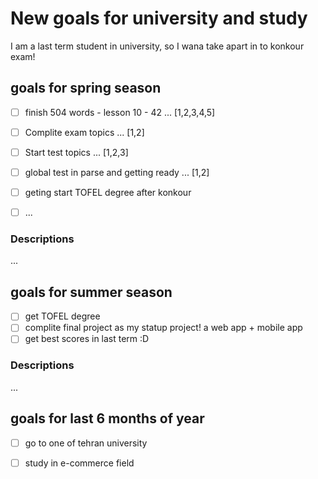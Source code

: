 # New goals for university and study
I am a last term student in university, so I wana take apart in to konkour exam!


## goals for spring season

- [ ] finish 504 words - lesson 10 - 42 ...	 [1,2,3,4,5]
- [ ] Complite exam topics ...	 [1,2]
- [ ] Start test topics ...	 [1,2,3]
- [ ] global test in parse and getting ready ...	 [1,2]
- [ ] geting start TOFEL degree after konkour
- [ ] ...



### Descriptions
...

## goals for summer season

- [ ] get TOFEL degree
- [ ] complite final project as my statup project! a web app + mobile app
- [ ] get best scores in last term :D

### Descriptions
...

## goals for last 6 months of year

- [ ] go to one of tehran university
- [ ] study in e-commerce field

